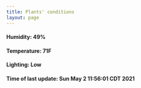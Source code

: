 ```yaml
---
title: Plants' conditions
layout: page
---
```



#### Humidity: 49%
#### Temperature: 71F
#### Lighting: Low
#### Time of last update: Sun May  2 11:56:01 CDT 2021
